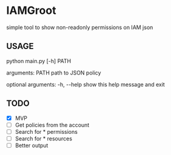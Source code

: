 # IAMGroot
simple tool to show non-readonly permissions on IAM json

## USAGE

python main.py [-h] PATH

arguments:
  PATH        path to JSON policy

optional arguments:
  -h, --help  show this help message and exit

## TODO
- [X] MVP
- [ ] Get policies from the account
- [ ] Search for * permissions
- [ ] Search for * resources
- [ ] Better output 
